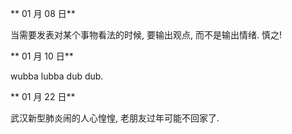 ** 01 月 08 日**

当需要发表对某个事物看法的时候, 要输出观点, 而不是输出情绪. 慎之!

** 01 月 10 日**

wubba lubba dub dub.

** 01 月 22 日**

武汉新型肺炎闹的人心惶惶, 老朋友过年可能不回家了.

